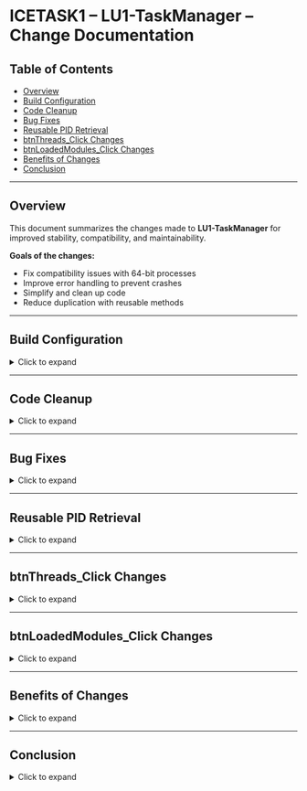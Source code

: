 # ICETASK1 – LU1-TaskManager – Change Documentation

## Table of Contents

- [Overview](#overview)
- [Build Configuration](#build-configuration)
- [Code Cleanup](#code-cleanup)
- [Bug Fixes](#bug-fixes)
- [Reusable PID Retrieval](#reusable-pid-retrieval)
- [btnThreads_Click Changes](#btnthreadsclick-changes)
- [btnLoadedModules_Click Changes](#btnloadedmodulesclick-changes)
- [Benefits of Changes](#benefits-of-changes)
- [Conclusion](#conclusion)

---

## Overview

This document summarizes the changes made to **LU1-TaskManager** for improved stability, compatibility, and maintainability.

**Goals of the changes:**

- Fix compatibility issues with 64-bit processes
- Improve error handling to prevent crashes
- Simplify and clean up code
- Reduce duplication with reusable methods

---

## Build Configuration

<details>
<summary>Click to expand</summary>

- Unticked **Prefer 32-bit** in Project Properties → Build
- Ensures correct execution in **64-bit environments**
- Fixes error:
  > _“A 32-bit process cannot access modules of a 64-bit process”_

</details>

---

## Code Cleanup

<details>
<summary>Click to expand</summary>

- Removed all **unnecessary `using` statements** from:
  - `Form1.cs`
  - `Program.cs`

</details>

---

## Bug Fixes

<details>
<summary>Click to expand</summary>

- **Line 41**: Corrected typo in `MessageBox` text → `porcessId` → `processId`
- **Line 43**: Broadened exception handling →
  - From: `catch (InvalidOperationException ex)`
  - To: `catch (Exception ex)`
- **Line 140**: Corrected `MessageBow` → `MessageBox`
  - Changed variable usage from `newId` → `i` to support new PID method

</details>

---

## Reusable PID Retrieval

<details>
<summary>Click to expand</summary>

A reusable method was added to replace duplicated PID parsing logic.

```csharp
private bool tryFindPID(out int pid)
{
    pid = 0;
    string id = listBox1.SelectedItem.ToString();
    string newId = id.Split('\t')[0].Replace("-> PID: ", "").Trim();
    return int.TryParse(newId, out pid);
}

    Added at line 199–205 in Form1.cs

    Now used in both btnThreads_Click and btnLoadedModules_Click
```

</details>

---

## btnThreads_Click Changes

<details> 
<summary>Click to expand</summary>

    Old substring-based PID parsing removed

    Replaced with call to tryFindPID:

Before:

```csharp
string id = listBox1.SelectedItem.ToString().Substring(8, 5);
string newId = new string(id.Where(c => char.IsDigit(c)).ToArray());
int i = Convert.ToInt32(newId);
```

After:

```csharp
if (!tryFindPID(out int i))
{
MessageBox.Show("Invalid PID.");
return;
}
```

    Lines 107–119 wrapped in try/catch block

Before (no exception handling):

```csharp
foreach (ProcessThread thread in process.Threads)
{
listBox2.Items.Add($"Thread ID: {thread.Id}");
}
```

After (with exception handling):

```csharp
try
{
foreach (ProcessThread thread in process.Threads)
{
listBox2.Items.Add($"Thread ID: {thread.Id}");
    }
}
catch (Exception ex)
{
    MessageBox.Show($"Error accessing process threads: {ex.Message}");
}
```

</details>

---

## btnLoadedModules_Click Changes

<details> <summary>Click to expand</summary>

    Old PID parsing removed → replaced with tryFindPID

    Typo fixed: MessageBow → MessageBox

    Updated to use i instead of newId

Before:

```csharp
string id = listBox1.SelectedItem.ToString().Substring(8, 5);
string newId = new string(id.Where(c => char.IsDigit(c)).ToArray());
int i = Convert.ToInt32(newId);
MessageBow.Show("Loaded Modules for process: " + newId);
```

After:

```csharp
if (!tryFindPID(out int i))
{
MessageBox.Show("Invalid PID.");
return;
}
MessageBox.Show("Loaded Modules for process: " + i);

    Lines 154–165 wrapped in try/catch block
```

Before (no exception handling):

```csharp
foreach (ProcessModule module in process.Modules)
{
listBox3.Items.Add(module.ModuleName);
}
```

After (with exception handling):

```csharp
try
{
foreach (ProcessModule module in process.Modules)
{
listBox3.Items.Add(module.ModuleName);
}
}
catch (Exception ex)
{
MessageBox.Show($"Error accessing modules: {ex.Message}");
}
```

</details>

---

## Benefits of Changes

<details> <summary>Click to expand</summary>

    ✅ Fixed typos in UI messages

    ✅ Improved exception handling → prevents app crashes

    ✅ Added reusable PID method → reduced code duplication

    ✅ Cleaner, easier-to-maintain code

    ✅ Ensured compatibility with 64-bit systems

</details>

---

## Conclusion

<details> <summary>Click to expand</summary>

The LU1-TaskManager project is now:

    More stable

    More maintainable

    More user-friendly

These changes improve both functionality and code readability.

</details>
